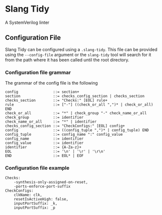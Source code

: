 # Slang Tidy

A SystemVerilog linter

## Configuration File

Slang Tidy can be configured using a `.slang-tidy`. This file can be provided using the `--config-file` argument or the 
`slang-tidy` tool will search for it from the path where it has been called until the root directory.

### Configuration file grammar

The grammar of the config file is the following

```
config                ::= section+
section               ::= checks_config_section | checks_section
checks_section        ::= "Checks:" [EOL] rule+
rule                  ::= ["-"] ((check_or_all ",")* | check_or_all) END
check_or_all          ::= "*" | check_group "-" check_name_or_all
check_group           ::= identifier
check_name_or_all     ::= "*" | identifier
checks_config_section ::= "CheckConfigs:" [EOL] config+
config                ::= ((config_tuple ",")* | config_tuple) END
config_tuple          ::= config_name ":" config_value
config_name           ::= identifier
config_value          ::= identifier
identifier            ::= {A-Za-z}+
EOL                   ::= '\n' | '\r' | '\r\n'
END                   ::= EOL* | EOF
```

### Configuration file example

```
Checks:
    -synthesis-only-assigned-on-reset,
    -ports-enforce-port-suffix
CheckConfigs:
    clkName: clk,
    resetIsActiveHigh: false,
    inputPortSuffix: _k,
    inputPortSuffix: _p
```
